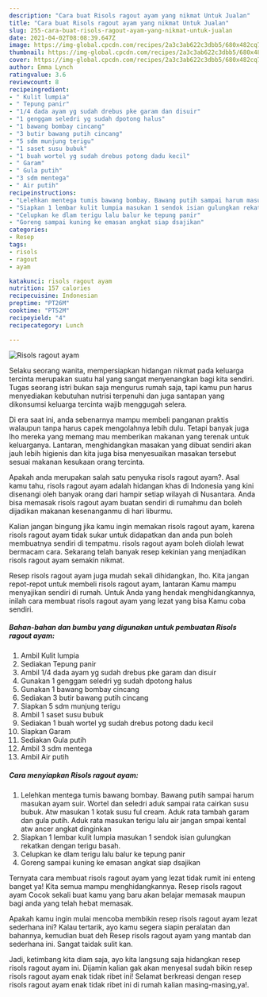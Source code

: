 ```yaml
---
description: "Cara buat Risols ragout ayam yang nikmat Untuk Jualan"
title: "Cara buat Risols ragout ayam yang nikmat Untuk Jualan"
slug: 255-cara-buat-risols-ragout-ayam-yang-nikmat-untuk-jualan
date: 2021-04-02T08:08:39.647Z
image: https://img-global.cpcdn.com/recipes/2a3c3ab622c3dbb5/680x482cq70/risols-ragout-ayam-foto-resep-utama.jpg
thumbnail: https://img-global.cpcdn.com/recipes/2a3c3ab622c3dbb5/680x482cq70/risols-ragout-ayam-foto-resep-utama.jpg
cover: https://img-global.cpcdn.com/recipes/2a3c3ab622c3dbb5/680x482cq70/risols-ragout-ayam-foto-resep-utama.jpg
author: Emma Lynch
ratingvalue: 3.6
reviewcount: 8
recipeingredient:
- " Kulit lumpia"
- " Tepung panir"
- "1/4 dada ayam yg sudah drebus pke garam dan disuir"
- "1 genggam seledri yg sudah dpotong halus"
- "1 bawang bombay cincang"
- "3 butir bawang putih cincang"
- "5 sdm munjung terigu"
- "1 saset susu bubuk"
- "1 buah wortel yg sudah drebus potong dadu kecil"
- " Garam"
- " Gula putih"
- "3 sdm mentega"
- " Air putih"
recipeinstructions:
- "Lelehkan mentega tumis bawang bombay. Bawang putih sampai harum masukan ayam suir. Wortel dan seledri aduk sampai rata cairkan susu bubuk. Atw masukan 1 kotak susu ful cream. Aduk rata tambah garam dan gula putih. Aduk rata masukan terigu lalu air jangan smpai kental atw ancer angkat dinginkan"
- "Siapkan 1 lembar kulit lumpia masukan 1 sendok isian gulungkan rekatkan dengan terigu basah."
- "Celupkan ke dlam terigu lalu balur ke tepung panir"
- "Goreng sampai kuning ke emasan angkat siap dsajikan"
categories:
- Resep
tags:
- risols
- ragout
- ayam

katakunci: risols ragout ayam 
nutrition: 157 calories
recipecuisine: Indonesian
preptime: "PT26M"
cooktime: "PT52M"
recipeyield: "4"
recipecategory: Lunch

---
```



![Risols ragout ayam](https://img-global.cpcdn.com/recipes/2a3c3ab622c3dbb5/680x482cq70/risols-ragout-ayam-foto-resep-utama.jpg)

Selaku seorang wanita, mempersiapkan hidangan nikmat pada keluarga tercinta merupakan suatu hal yang sangat menyenangkan bagi kita sendiri. Tugas seorang istri bukan saja mengurus rumah saja, tapi kamu pun harus menyediakan kebutuhan nutrisi terpenuhi dan juga santapan yang dikonsumsi keluarga tercinta wajib menggugah selera.

Di era  saat ini, anda sebenarnya mampu membeli panganan praktis walaupun tanpa harus capek mengolahnya lebih dulu. Tetapi banyak juga lho mereka yang memang mau memberikan makanan yang terenak untuk keluarganya. Lantaran, menghidangkan masakan yang dibuat sendiri akan jauh lebih higienis dan kita juga bisa menyesuaikan masakan tersebut sesuai makanan kesukaan orang tercinta. 



Apakah anda merupakan salah satu penyuka risols ragout ayam?. Asal kamu tahu, risols ragout ayam adalah hidangan khas di Indonesia yang kini disenangi oleh banyak orang dari hampir setiap wilayah di Nusantara. Anda bisa memasak risols ragout ayam buatan sendiri di rumahmu dan boleh dijadikan makanan kesenanganmu di hari liburmu.

Kalian jangan bingung jika kamu ingin memakan risols ragout ayam, karena risols ragout ayam tidak sukar untuk didapatkan dan anda pun boleh membuatnya sendiri di tempatmu. risols ragout ayam boleh diolah lewat bermacam cara. Sekarang telah banyak resep kekinian yang menjadikan risols ragout ayam semakin nikmat.

Resep risols ragout ayam juga mudah sekali dihidangkan, lho. Kita jangan repot-repot untuk membeli risols ragout ayam, lantaran Kamu mampu menyajikan sendiri di rumah. Untuk Anda yang hendak menghidangkannya, inilah cara membuat risols ragout ayam yang lezat yang bisa Kamu coba sendiri.

<!--inarticleads1-->

##### Bahan-bahan dan bumbu yang digunakan untuk pembuatan Risols ragout ayam:

1. Ambil  Kulit lumpia
1. Sediakan  Tepung panir
1. Ambil 1/4 dada ayam yg sudah drebus pke garam dan disuir
1. Gunakan 1 genggam seledri yg sudah dpotong halus
1. Gunakan 1 bawang bombay cincang
1. Sediakan 3 butir bawang putih cincang
1. Siapkan 5 sdm munjung terigu
1. Ambil 1 saset susu bubuk
1. Sediakan 1 buah wortel yg sudah drebus potong dadu kecil
1. Siapkan  Garam
1. Sediakan  Gula putih
1. Ambil 3 sdm mentega
1. Ambil  Air putih




<!--inarticleads2-->

##### Cara menyiapkan Risols ragout ayam:

1. Lelehkan mentega tumis bawang bombay. Bawang putih sampai harum masukan ayam suir. Wortel dan seledri aduk sampai rata cairkan susu bubuk. Atw masukan 1 kotak susu ful cream. Aduk rata tambah garam dan gula putih. Aduk rata masukan terigu lalu air jangan smpai kental atw ancer angkat dinginkan
1. Siapkan 1 lembar kulit lumpia masukan 1 sendok isian gulungkan rekatkan dengan terigu basah.
1. Celupkan ke dlam terigu lalu balur ke tepung panir
1. Goreng sampai kuning ke emasan angkat siap dsajikan




Ternyata cara membuat risols ragout ayam yang lezat tidak rumit ini enteng banget ya! Kita semua mampu menghidangkannya. Resep risols ragout ayam Cocok sekali buat kamu yang baru akan belajar memasak maupun bagi anda yang telah hebat memasak.

Apakah kamu ingin mulai mencoba membikin resep risols ragout ayam lezat sederhana ini? Kalau tertarik, ayo kamu segera siapin peralatan dan bahannya, kemudian buat deh Resep risols ragout ayam yang mantab dan sederhana ini. Sangat taidak sulit kan. 

Jadi, ketimbang kita diam saja, ayo kita langsung saja hidangkan resep risols ragout ayam ini. Dijamin kalian gak akan menyesal sudah bikin resep risols ragout ayam enak tidak ribet ini! Selamat berkreasi dengan resep risols ragout ayam enak tidak ribet ini di rumah kalian masing-masing,ya!.

